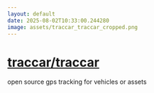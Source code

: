 ```yaml
---
layout: default
date: 2025-08-02T10:33:00.244280
image: assets/traccar_traccar_cropped.png
---
```


# [traccar/traccar](https://github.com/traccar/traccar)

open source gps tracking for vehicles or assets
